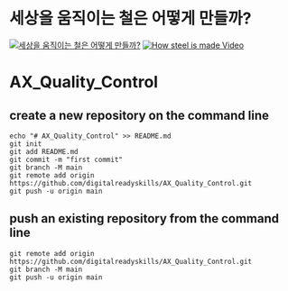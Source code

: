 # 세상을 움직이는 철은 어떻게 만들까?

[![세상을 움직이는 철은 어떻게 만들까?](http://img.youtube.com/vi/vdhCVePGLmM/0.jpg)](https://www.youtube.com/watch?v=vdhCVePGLmM) 
[![How steel is made Video](http://img.youtube.com/vi/xejnSzbFMQA/0.jpg)](https://www.youtube.com/watch?v=xejnSzbFMQA)


# AX_Quality_Control

## create a new repository on the command line

```
echo "# AX_Quality_Control" >> README.md
git init
git add README.md
git commit -m "first commit"
git branch -M main
git remote add origin https://github.com/digitalreadyskills/AX_Quality_Control.git
git push -u origin main
```

## push an existing repository from the command line
```
git remote add origin https://github.com/digitalreadyskills/AX_Quality_Control.git
git branch -M main
git push -u origin main
```

